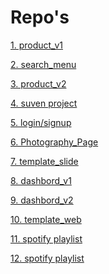 # Repo's

<p><a href="https://coderseye.github.io/product_sell/">1. product_v1</p>
<p><a href="https://coderseye.github.io/search_menu/">2. search_menu</p>
<p><a href="https://coderseye.github.io/product_page/">3. product_v2</p>
<p><a href="https://coderseye.github.io/SuvenProjects/">4. suven project</p>
<p><a href="https://coderseye.github.io/coderseye_page/">5. login/signup</p>
<p><a href="https://coderseye.github.io/Photography_Page/">6. Photography_Page</p>
<p><a href="https://coderseye.github.io/template_slide/">7. template_slide</p>
<p><a href="https://coderseye.github.io/Dev_Profile/">8. dashbord_v1</p>
<p><a href="https://coderseye.github.io/profile/">9. dashbord_v2</p>
<p><a href="https://coderseye.github.io/template_web/">10. template_web</p>
<p><a href="https://open.spotify.com/playlist/4Aex60ZUK2nNkVu1GwrHXq?si=2244e0673a7c47fa">11. spotify playlist</p>
<p><a href="https://open.spotify.com/playlist/4tPApoEQYZSJAyLG0BzNKo?si=5ac3e1dfd07948a7">12. spotify playlist</p>
